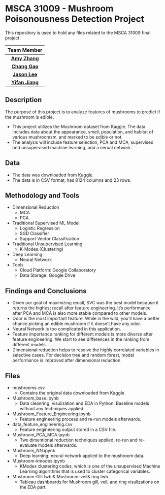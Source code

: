 # MSCA 31009 - Mushroom Poisonousness Detection Project
This repository is used to hold any files related to the MSCA 31009 final project.

|Team Member|
|:---:|
|[**Amy Zhang**](https://github.com/amyzzr)|
|[**Chang Gao**](https://github.com/ZoeeeG)|
|[**Jason Lee**](https://github.com/jasonwlee1219)|
|[**Yifan Jiang**](https://github.com/yifanj72)|

## Description
The purpose of this project is to analyze features of mushrooms to predict if the mushroom is edible.
* This project utilizes the Mushroom dataset from Kaggle. The data includes data about the appearance, smell, population, and habitat of various mushroomsm, and marked to be edible or not.
* The analysis will include feature selection, PCA and MCA, supervised and unsupervised machine learning, and a nerual network.

## Data
* The data was downloaded from [Kaggle](https://www.kaggle.com/datasets/uciml/mushroom-classification).     
* The data is in CSV format, has 8124 columns and 23 rows.

## Methodology and Tools
* Dimensional Reduction
  * MCA
  * PCA
* Traditional Supervised ML Model
  * Logistic Regression
  * SGD Classifier
  * Support Vector Classification
* Traditional Unsupervised Learning
  * K-Modes (Clustering)
* Deep Learning
  * Neural Network
* Tools
  * Cloud Platform: Google Collaboratory
  * Data Storage: Google Drive 

## Findings and Conclusions
* Given our goal of maximizing recall, SVC was the best model because it returns the highest recall after feature engineering. It’s performance after PCA and MCA is also more stable compared to other models.
* Odor is the most important feature. While in the wild, you'll have a better chance picking an edible mushroom if it doesn’t have any odor.
* Neural Network is too complicated in this application.
* Feature importance ranking for different models is more diverse after feature engineering. We start to see differences in the ranking from different models.
* Dimensional reduction helps to resolve the highly correlated variables in selective cases. For decision tree and random forest, model performance is improved after dimensional reduction.

## Files
* mushrooms.csv
  * Contains the original data downloaded from Kaggle. 
* Mushroom_base.ipynb
  * Data cleanring, visulization and EDA in Python. Baseline models without any techniques applied.
* Mushroom_Feature_Engineering.ipynb
  * Feature engineering process and re-run models afterwards. 
* data_feature_engineering.csv
  * Feature engineering output stored in a CSV file. 
* Mushroom_PCA_MCA.ipynb
  * Two dimentional reduction techniques applied, re-run and re-evaluate models afterwards. 
* Mushroom_NN.ipynb
  * Deep learning: neural network applied to the mushroom data. 
* Mushroom-kmodes.ipynb
  * KModes clustering codes, which is one of the unsupervised Machine Learning algorithms that is used to cluster categorical variables. 
* Mushroom-Gill.twb & Mushroom-veil& ring.twb
  * Tableau dashboards for Mushroom gill, veil, and ring visulizations on the EDA part.
